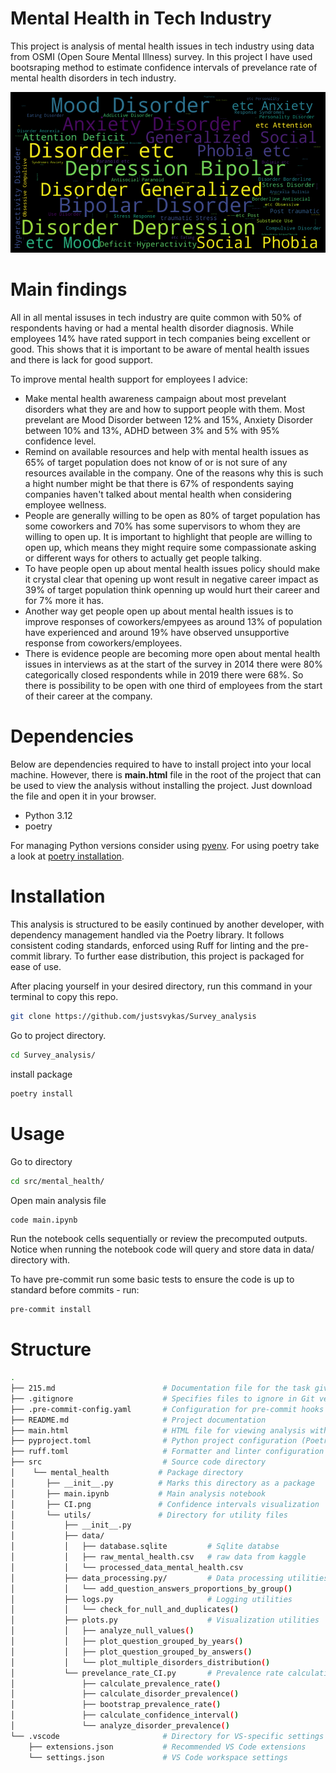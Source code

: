 # Mental Health in Tech Industry

This project is analysis of mental health issues in tech industry using data from OSMI (Open Soure Mental Illness) survey. In this project I have used bootsraping method to estimate confidence intervals of prevelance rate of mental health disorders in tech industry.

![Wordcloud](src/mental_health/word_cloud.png)

# Main findings

All in all mental issuses in tech industry are quite common with 50% of respondents having or had a mental health disorder diagnosis. While employees 14% have rated support in tech companies being excellent or good. This shows that it is important to be aware of mental health issues and there is lack for good support.

To improve mental health support for employees I advice:
- Make mental health awareness campaign about most prevelant disorders what they are and how to support people with them. Most prevelant are Mood Disorder between 12% and 15%, Anxiety Disorder between 10% and 13%, ADHD between 3% and 5% with 95% confidence level.
- Remind on available resources and help with mental health issues as 65% of target population does not know of or is not sure of any resources available in the company. One of the reasons why this is such a hight number might be that there is 67% of respondents saying companies haven't talked about mental health when considering employee wellness.
- People are generally willing to be open as 80% of target population has some coworkers and 70% has some supervisors to whom they are willing to open up. It is important to highlight that people are willing to open up, which means they might require some compassionate asking or different ways for others to actually get people talking.
- To have people open up about mental health issues policy should make it crystal clear that opening up  wont result in negative career impact as 39% of target population think openning up would hurt their career and for 7% more it has.
- Another way get people open up about mental health issues is to improve responses of coworkers/empyees as around 13% of population have experienced and around 19% have observed unsupportive response from coworkers/employees.
- There is evidence people are becoming more open about mental health issues in interviews as at the start of the survey in 2014 there were 80% categorically closed respondents while in 2019 there were 68%. So there is possibility to be open with one third of employees from the start of their career at the company.

# Dependencies
Below are dependencies required to have to install project into your local machine. However, there is **main.html** file in the root of the project that can be used to view the analysis without installing the project. Just download the file and open it in your browser.

- Python 3.12
- poetry

For managing Python versions consider using [pyenv](https://github.com/pyenv/pyenv).
For using poetry take a look at [poetry installation](https://python-poetry.org/docs/#installation).

# Installation
This analysis is structured to be easily continued by another developer, with dependency management handled via the Poetry library. It follows consistent coding standards, enforced using Ruff for linting and the pre-commit library. To further ease distribution, this project is packaged for ease of use.

After placing yourself in your desired directory, run this command in your terminal to copy this repo.
```bash
git clone https://github.com/justsvykas/Survey_analysis
```
Go to project directory.
```bash
cd Survey_analysis/
```
install package
```bash
poetry install
```

# Usage

Go to directory
```bash
cd src/mental_health/
```
Open main analysis file
```bash
code main.ipynb
```
Run the notebook cells sequentially or review the precomputed outputs. Notice when running the notebook code will query and store data in data/ directory with.

To have pre-commit run some basic tests to ensure the code is up to standard before commits - run:
```bash
pre-commit install
```

# Structure

```bash
.
├── 215.md                        # Documentation file for the task given by TC
├── .gitignore                    # Specifies files to ignore in Git version control
├── .pre-commit-config.yaml       # Configuration for pre-commit hooks
├── README.md                     # Project documentation
├── main.html                     # HTML file for viewing analysis without installation
├── pyproject.toml                # Python project configuration (Poetry)
├── ruff.toml                     # Formatter and linter configuration (Ruff)
├── src                           # Source code directory
│    └── mental_health           # Package directory
│       ├── __init__.py          # Marks this directory as a package
│       ├── main.ipynb           # Main analysis notebook
│       ├── CI.png               # Confidence intervals visualization
│       └── utils/               # Directory for utility files
│           ├── __init__.py
│           ├── data/
│           │   ├── database.sqlite         # Sqlite databse
│           │   ├── raw_mental_health.csv   # raw data from kaggle
│           │   └── processed_data_mental_health.csv
│           ├── data_processing.py/         # Data processing utilities
│           │   └── add_question_answers_proportions_by_group()
│           ├── logs.py                     # Logging utilities
│           │   └── check_for_null_and_duplicates()
│           ├── plots.py                    # Visualization utilities
│           │   ├── analyze_null_values()
│           │   ├── plot_question_grouped_by_years()
│           │   ├── plot_question_grouped_by_answers()
│           │   └── plot_multiple_disorders_distribution()
│           └── prevelance_rate_CI.py       # Prevalence rate calculation utilities
│               ├── calculate_prevalence_rate()
│               ├── calculate_disorder_prevalence()
│               ├── bootstrap_prevalence_rate()
│               ├── calculate_confidence_interval()
│               └── analyze_disorder_prevalence()
└── .vscode                       # Directory for VS-specific settings
    ├── extensions.json           # Recommended VS Code extensions
    └── settings.json             # VS Code workspace settings
```

